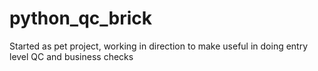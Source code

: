# python_qc_brick
Started as pet project, working in direction to make useful in doing entry level QC and business checks
